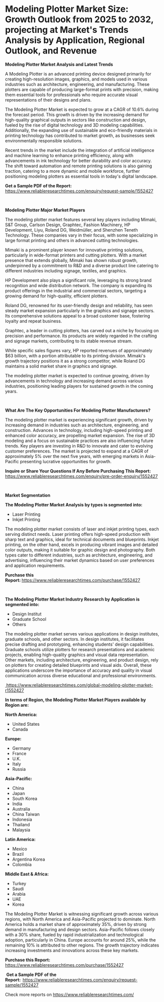 <p><h1>Modeling Plotter Market Size: Growth Outlook from 2025 to 2032, projecting at Market's Trends Analysis by Application, Regional Outlook, and Revenue</h1></p><p><strong>Modeling Plotter Market Analysis and Latest Trends</strong></p>
<p><p>A Modeling Plotter is an advanced printing device designed primarily for creating high-resolution images, graphics, and models used in various industries such as architecture, engineering, and manufacturing. These plotters are capable of producing large-format prints with precision, making them essential tools for professionals who require accurate visual representations of their designs and plans.</p><p>The Modeling Plotter Market is expected to grow at a CAGR of 10.6% during the forecast period. This growth is driven by the increasing demand for high-quality graphical outputs in sectors like construction and design, fueled by the rise of digital technology and 3D modeling capabilities. Additionally, the expanding use of sustainable and eco-friendly materials in printing technology has contributed to market growth, as businesses seek environmentally responsible solutions.</p><p>Recent trends in the market include the integration of artificial intelligence and machine learning to enhance printing efficiency, along with advancements in ink technology for better durability and color accuracy. The shift toward automation and remote printing solutions is also gaining traction, catering to a more dynamic and mobile workforce, further positioning modeling plotters as essential tools in today's digital landscape.</p></p>
<p><strong>Get a Sample PDF of the Report:&nbsp;</strong> <a href="https://www.reliableresearchtimes.com/enquiry/request-sample/1552427?utm_campaign=2267&utm_medium=2&utm_source=Github&utm_content=ia&utm_term=11042025&utm_id=modeling-plotter">https://www.reliableresearchtimes.com/enquiry/request-sample/1552427</a></p>
<p>&nbsp;</p>
<p><strong>Modeling Plotter Major Market Players</strong></p>
<p><p>The modeling plotter market features several key players including Mimaki, S&T Group, Carlson Design, Graphtec, Fashion Machinery, HP Development, Liyu, Roland DG, Weidmüller, and Shenzhen Teneth Technology. These companies vary in their focus, with some specializing in large format printing and others in advanced cutting technologies.</p><p>Mimaki is a prominent player known for innovative printing solutions, particularly in wide-format printers and cutting plotters. With a market presence that extends globally, Mimaki has shown robust growth, underpinned by a commitment to R&D and a diverse product line catering to different industries including signage, textiles, and graphics.</p><p>HP Development also plays a significant role, leveraging its strong brand recognition and wide distribution network. The company is expanding its product offerings in the industrial and commercial sectors, targeting a growing demand for high-quality, efficient plotters.</p><p>Roland DG, renowned for its user-friendly design and reliability, has seen steady market expansion particularly in the graphics and signage sectors. Its comprehensive solutions appeal to a broad customer base, fostering loyalty and repeat business.</p><p>Graphtec, a leader in cutting plotters, has carved out a niche by focusing on precision and performance. Its products are widely regarded in the crafting and signage markets, contributing to its stable revenue stream.</p><p>While specific sales figures vary, HP reported revenues of approximately $63 billion, with a portion attributable to its printing division. Mimaki's growth trajectory positions it as a strong competitor, while Roland DG maintains a solid market share in graphics and signage.</p><p>The modeling plotter market is expected to continue growing, driven by advancements in technology and increasing demand across various industries, positioning leading players for sustained growth in the coming years.</p></p>
<p>&nbsp;</p>
<p><strong>What Are The Key Opportunities For Modeling Plotter Manufacturers?</strong></p>
<p><p>The modeling plotter market is experiencing significant growth, driven by increasing demand in industries such as architecture, engineering, and construction. Advances in technology, including high-speed printing and enhanced color accuracy, are propelling market expansion. The rise of 3D modeling and a focus on sustainable practices are also influencing future trends. Key players are investing in R&D to innovate and cater to evolving customer preferences. The market is projected to expand at a CAGR of approximately 5% over the next five years, with emerging markets in Asia-Pacific presenting lucrative opportunities for growth.</p></p>
<p><strong>Inquire or Share Your Questions If Any Before Purchasing This Report:</strong> <a href="https://www.reliableresearchtimes.com/enquiry/pre-order-enquiry/1552427?utm_campaign=2267&utm_medium=2&utm_source=Github&utm_content=ia&utm_term=11042025&utm_id=modeling-plotter">https://www.reliableresearchtimes.com/enquiry/pre-order-enquiry/1552427</a></p>
<p>&nbsp;</p>
<p><strong>Market Segmentation</strong></p>
<p><strong>The Modeling Plotter Market Analysis by types is segmented into:</strong></p>
<p><ul><li>Laser Printing</li><li>Inkjet Printing</li></ul></p>
<p><p>The modeling plotter market consists of laser and inkjet printing types, each serving distinct needs. Laser printing offers high-speed production with sharp text and graphics, ideal for technical documents and blueprints. Inkjet printing, on the other hand, excels in producing vibrant images and detailed color outputs, making it suitable for graphic design and photography. Both types cater to different industries, such as architecture, engineering, and advertising, influencing their market dynamics based on user preferences and application requirements.</p></p>
<p><strong>Purchase this Report:&nbsp;</strong><a href="https://www.reliableresearchtimes.com/purchase/1552427?utm_campaign=2267&utm_medium=2&utm_source=Github&utm_content=ia&utm_term=11042025&utm_id=modeling-plotter">https://www.reliableresearchtimes.com/purchase/1552427</a></p>
<p>&nbsp;</p>
<p><strong>The Modeling Plotter Market Industry Research by Application is segmented into:</strong></p>
<p><ul><li>Design Institut</li><li>Graduate School</li><li>Others</li></ul></p>
<p><p>The modeling plotter market serves various applications in design institutes, graduate schools, and other sectors. In design institutes, it facilitates precise drafting and prototyping, enhancing students' design capabilities. Graduate schools utilize plotters for research presentations and academic projects, enabling high-quality graphics and visual data representation. Other markets, including architecture, engineering, and product design, rely on plotters for creating detailed blueprints and visual aids. Overall, these applications underscore the importance of accuracy and quality in visual communication across diverse educational and professional environments.</p></p>
<p><a href="https://www.reliableresearchtimes.com/global-modeling-plotter-market-r1552427?utm_campaign=2267&utm_medium=2&utm_source=Github&utm_content=ia&utm_term=11042025&utm_id=modeling-plotter">&nbsp;https://www.reliableresearchtimes.com/global-modeling-plotter-market-r1552427</a></p>
<p><strong>In terms of Region, the Modeling Plotter Market Players available by Region are:</strong></p>
<p>
    <p> <strong> North America: </strong>
        <ul>
            <li>United States</li>
            <li>Canada</li>
        </ul>
        </p> 
    <p> <strong> Europe: </strong>
        <ul>
            <li>Germany</li>
            <li>France</li>
            <li>U.K.</li>
            <li>Italy</li>
            <li>Russia</li>
        </ul>
        </p> 
    <p> <strong> Asia-Pacific: </strong>
        <ul>
            <li>China</li>
            <li>Japan</li>
            <li>South Korea</li>
            <li>India</li>
            <li>Australia</li>
            <li>China Taiwan</li>
            <li>Indonesia</li>
            <li>Thailand</li>
            <li>Malaysia</li>
        </ul>
        </p> 
    <p> <strong> Latin America: </strong>
        <ul>
            <li>Mexico</li>
            <li>Brazil</li>
            <li>Argentina Korea</li>
            <li>Colombia</li>
        </ul>
        </p> 
    <p> <strong> Middle East & Africa: </strong>
        <ul>
            <li>Turkey</li>
            <li>Saudi</li>
            <li>Arabia</li>
            <li>UAE</li>
            <li>Korea</li>
        </ul>
    </p>
    </p>
<p><p>The Modeling Plotter Market is witnessing significant growth across various regions, with North America and Asia-Pacific projected to dominate. North America holds a market share of approximately 35%, driven by strong demand in manufacturing and design sectors. Asia-Pacific follows closely with a 30% share, fueled by rapid industrialization and technological adoption, particularly in China. Europe accounts for around 25%, while the remaining 10% is attributed to other regions. The growth trajectory indicates increasing investments and innovations across these key markets.</p></p>
<p><strong>Purchase this Report: </strong><a href="https://www.reliableresearchtimes.com/purchase/1552427?utm_campaign=2267&utm_medium=2&utm_source=Github&utm_content=ia&utm_term=11042025&utm_id=modeling-plotter">https://www.reliableresearchtimes.com/purchase/1552427</a></p>
<p>&nbsp;<strong>Get a Sample PDF of the Report:&nbsp;&nbsp;</strong><a href="https://www.reliableresearchtimes.com/enquiry/request-sample/1552427?utm_campaign=2267&utm_medium=2&utm_source=Github&utm_content=ia&utm_term=11042025&utm_id=modeling-plotter">https://www.reliableresearchtimes.com/enquiry/request-sample/1552427</a></p>
<p><strong></strong></p>
<p>Check more reports on <a href="https://www.reliableresearchtimes.com/?utm_campaign=2267&utm_medium=2&utm_source=Github&utm_content=ia&utm_term=11042025&utm_id=modeling-plotter">https://www.reliableresearchtimes.com/</a></p>